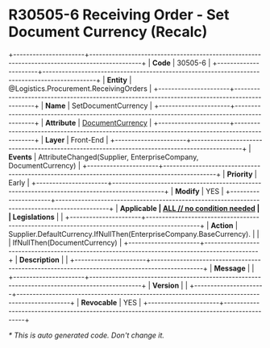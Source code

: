 ﻿---
erp.type: front-end-business-rule
erp.entity: Logistics.Procurement.ReceivingOrders
---

# R30505-6 Receiving Order - Set Document Currency (Recalc)
+----------------------+----------------------------------------------------------------------------------------------+
| **Code**             | 30505-6                                                                                      |
+----------------------+----------------------------------------------------------------------------------------------+
| **Entity**           | @Logistics.Procurement.ReceivingOrders                                                       |
+----------------------+----------------------------------------------------------------------------------------------+
| **Name**             | SetDocumentCurrency                                                                          |
+----------------------+----------------------------------------------------------------------------------------------+
| **Attribute**        | [DocumentCurrency](../entities/Logistics.Procurement.ReceivingOrders.md#documentcurrency)    |
+----------------------+----------------------------------------------------------------------------------------------+
| **Layer**            | Front-End                                                                                    |
+----------------------+----------------------------------------------------------------------------------------------+
| **Events**           | AttributeChanged(Supplier, EnterpriseCompany, DocumentCurrency)                              |
+----------------------+----------------------------------------------------------------------------------------------+
| **Priority**         | Early                                                                                        |
+----------------------+----------------------------------------------------------------------------------------------+
| **Modify**           | YES                                                                                          |
+----------------------+----------------------------------------------------------------------------------------------+
| **Applicable         | [ALL // no condition needed](xref:applicable-legislations)                                   |
| Legislations**       |                                                                                              |
+----------------------+----------------------------------------------------------------------------------------------+
| **Action**           | Supplier.DefaultCurrency.IfNullThen(EnterpriseCompany.BaseCurrency).                         |
|                      | IfNullThen(DocumentCurrency)                                                                 |
+----------------------+----------------------------------------------------------------------------------------------+
| **Description**      |                                                                                              |
+----------------------+----------------------------------------------------------------------------------------------+
| **Message**          |                                                                                              |
+----------------------+----------------------------------------------------------------------------------------------+
| **Version**          |                                                                                              |
+----------------------+----------------------------------------------------------------------------------------------+
| **Revocable**        | YES                                                                                          |
+----------------------+----------------------------------------------------------------------------------------------+

*\* This is auto generated code. Don't change it.*
